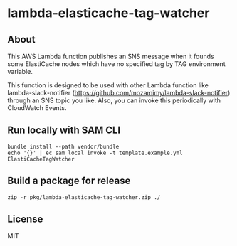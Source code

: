 # lambda-elasticache-tag-watcher

## About

This AWS Lambda function publishes an SNS message when it founds some ElastiCache nodes which have no specified tag by TAG environment variable.

This function is designed to be used with other Lambda function like lambda-slack-notifier (https://github.com/mozamimy/lambda-slack-notifier) through an SNS topic you like. Also, you can invoke this periodically with CloudWatch Events.

## Run locally with SAM CLI

```
bundle install --path vendor/bundle
echo '{}' | ec sam local invoke -t template.example.yml ElastiCacheTagWatcher
```

## Build a package for release

```
zip -r pkg/lambda-elasticache-tag-watcher.zip ./
```

## License

MIT

